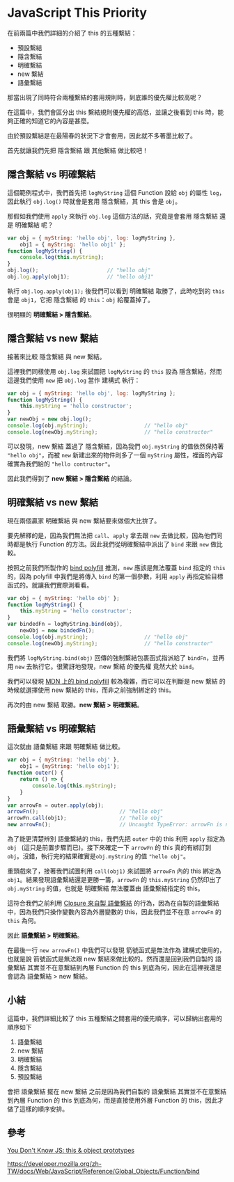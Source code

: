 # JavaScript This Priority

在前兩篇中我們詳細的介紹了 this 的五種繫結：

- 預設繫結
- 隱含繫結
- 明確繫結
- new 繫結
- 語彙繫結

那當出現了同時符合兩種繫結的套用規則時，到底誰的優先權比較高呢？

在這篇中，我們會區分出 this 繫結規則優先權的高低，並讓之後看到 this 時，能夠正確的知道它的內容是甚麼。

由於預設繫結是在最陽春的狀況下才會套用，因此就不多著墨比較了。

首先就讓我們先把 隱含繫結 跟 其他繫結 做比較吧！



## 隱含繫結 vs 明確繫結

這個範例程式中，我們首先把 `logMyString` 這個 Function 設給 `obj` 的屬性 `log`，因此執行 `obj.log()` 時就會是套用 隱含繫結，其 this 會是 `obj`。

那假如我們使用 `apply` 來執行 `obj.log` 這個方法的話，究竟是會套用 隱含繫結 還是 明確繫結 呢？

```javascript
var obj = { myString: 'hello obj', log: logMyString },
    obj1 = { myString: 'hello obj1' };
function logMyString() {
	console.log(this.myString);
}
obj.log();						// "hello obj"
obj.log.apply(obj1);			// "hello obj1"
```

執行 `obj.log.apply(obj1);` 後我們可以看到 明確繫結 取勝了，此時吃到的 `this` 會是 `obj1`，它把 隱含繫結 的 `this`：`obj` 給覆蓋掉了。

很明顯的 **明確繫結 > 隱含繫結**。



## 隱含繫結 vs new 繫結

接著來比較 隱含繫結 與 new 繫結。

這裡我們同樣使用 `obj.log` 來試圖把 `logMyString` 的 `this` 設為 隱含繫結，然而這邊我們使用 `new` 把 `obj.log` 當作 建構式 執行：

```javascript
var obj = { myString: 'hello obj', log: logMyString };
function logMyString() {
	this.myString = 'hello constructor';
}
var newObj = new obj.log();
console.log(obj.myString);					// "hello obj"
console.log(newObj.myString);				// "hello constructor"
```

可以發現，new 繫結 蓋過了 隱含繫結，因為我們 `obj.myString` 的值依然保持著 `"hello obj"`，而被 `new` 新建出來的物件則多了一個 `myString` 屬性，裡面的內容確實為我們給的 `"hello contructor"`。

因此我們得到了 **new 繫結 > 隱含繫結** 的結論。



## 明確繫結 vs new 繫結

現在兩個贏家 明確繫結 與 new 繫結要來做個大比拚了。

要先解釋的是，因為我們無法把 `call`、`apply` 拿去跟 `new` 去做比較，因為他們同時都是執行 Function 的方法。因此我們從明確繫結中派出了 `bind` 來跟 `new` 做比較。

按照之前我們所製作的 [bind polyfill](https://ithelp.ithome.com.tw/articles/10196088) 推測，`new` 應該是無法覆蓋 `bind` 指定的 `this` 的，因為 polyfill 中我們是將傳入 `bind` 的第一個參數，利用 `apply` 再指定給目標函式的。就讓我們實際測看看。

```javascript
var obj = { myString: 'hello obj' };
function logMyString() {
	this.myString = 'hello constructor';
}
var bindedFn = logMyString.bind(obj),
    newObj = new bindedFn();
console.log(obj.myString);					// "hello obj"
console.log(newObj.myString);				// "hello constructor"
```

我們將 `logMyString.bind(obj)` 回傳的強制繫結包裹函式指派給了 `bindFn`，並再用 `new` 去執行它。很驚訝地發現，new 繫結 的優先權 竟然大於 `bind`。

我們可以發現 [MDN 上的 bind polyfill](https://developer.mozilla.org/zh-TW/docs/Web/JavaScript/Reference/Global_Objects/Function/bind) 較為複雜，而它可以在判斷是 new 繫結 的時候就選擇使用 new 繫結的 this，而非之前強制綁定的 this。

再次的由 new 繫結 取勝。**new 繫結 > 明確繫結**。



## 語彙繫結 vs 明確繫結

這次就由 語彙繫結 來跟 明確繫結 做比較。

```javascript
var obj = { myString: 'hello obj' },
    obj1 = {myString: 'hello obj1'};
function outer() {
    return () => {
    	console.log(this.myString);
    }
}
var arrowFn = outer.apply(obj);
arrowFn();							// "hello obj"
arrowFn.call(obj1);					// "hello obj"
new arrowFn();						// Uncaught TypeError: arrowFn is not a constructor
```

為了能更清楚辨別 語彙繫結的 this，我們先把 `outer` 中的 this 利用 `apply` 指定為 `obj ` (這只是前置步驟而已)。接下來確定一下 `arrowFn` 的 this 真的有綁訂到 `obj`。沒錯，執行完的結果確實是`obj.myString` 的值 `"hello obj"`。

重頭戲來了，接著我們試圖利用 `call(obj1)` 來試圖將 `arrowFn` 內的 this 綁定為 `obj1`。結果發現語彙繫結還是更勝一籌，`arrowFn` 的 `this.myString` 仍然印出了 `obj.myString` 的值，也就是 明確繫結 無法覆蓋由 語彙繫結指定的 this。

這符合我們之前利用 [Closure 來自製 語彙繫結](https://ithelp.ithome.com.tw/articles/10196088) 的行為，因為在自製的語彙繫結中，因為我們只操作變數內容為外層變數的 this，因此我們並不在意 `arrowFn` 的 `this` 為何。

因此 **語彙繫結 > 明確繫結**。

在最後一行 `new arrowFn()` 中我們可以發現 箭號函式是無法作為 建構式使用的，也就是說 箭號函式是無法跟 new 繫結來做比較的。然而還是回到我們自製的 語彙繫結 其實並不在意繫結到內層 Function 的 this 到底為何，因此在這裡我還是會認為 語彙繫結 > new 繫結。



## 小結

這篇中，我們詳細比較了 this 五種繫結之間套用的優先順序，可以歸納出套用的順序如下

1. 語彙繫結
2. new 繫結 
3. 明確繫結
4. 隱含繫結
5. 預設繫結

會把 語彙繫結 擺在 new 繫結 之前是因為我們自製的 語彙繫結 其實並不在意繫結到內層 Function 的 this 到底為何，而是直接使用外層 Function 的 this，因此才做了這樣的順序安排。



## 參考

[You Don't Know JS: this & object prototypes](https://github.com/getify/You-Dont-Know-JS/tree/master/this%20%26%20object%20prototypes)

https://developer.mozilla.org/zh-TW/docs/Web/JavaScript/Reference/Global_Objects/Function/bind







